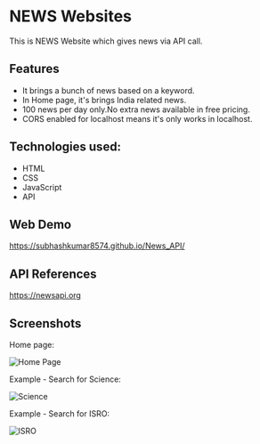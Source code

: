 # NEWS Websites
This is NEWS Website which gives news via API call.

## Features

* It brings a bunch of news based on a keyword.
* In Home page, it's brings India related news.
* 100 news per day only.No extra news available in free pricing.
* CORS enabled for localhost means it's only works in localhost.


## Technologies used:

* HTML
* CSS
* JavaScript
* API

## Web Demo

https://subhashkumar8574.github.io/News_API/


## API References

https://newsapi.org


## Screenshots

Home page:

![Home Page](https://github.com/SubhashKumar8574/News_API/assets/115339472/32e7a8df-8441-48d8-b6f8-f219b4a38738)

Example - Search for Science:

![Science](https://github.com/SubhashKumar8574/News_API/assets/115339472/cba24b54-6ae3-4027-9dcf-ea32e3d6c412)

Example - Search for ISRO:

![ISRO](https://github.com/SubhashKumar8574/News_API/assets/115339472/09c66802-e5bd-48ad-99ed-76a5760a708b)








